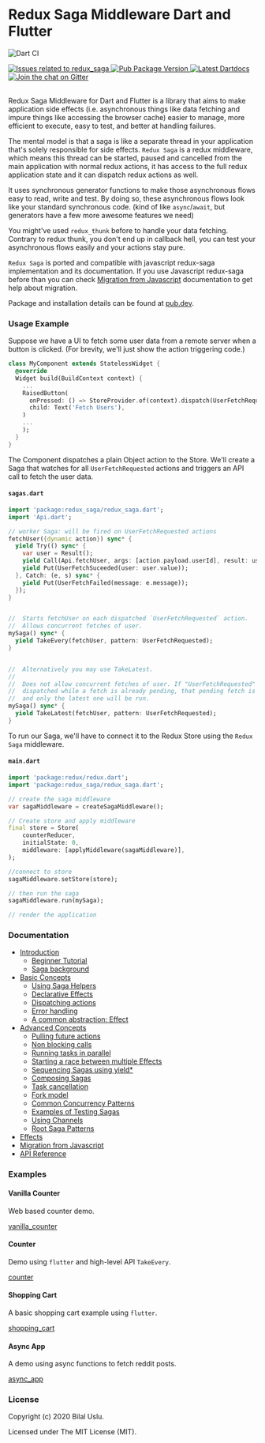 # Redux Saga Middleware Dart and Flutter

![Dart CI](https://github.com/reduxsaga/redux_saga/actions/workflows/dart.yml/badge.svg?branch=master)

<a href="https://github.com/reduxsaga/redux_saga/issues">
  <img src="https://img.shields.io/github/issues-raw/reduxsaga/redux_saga" alt="Issues related to redux_saga" />
</a>
<a href="https://pub.dev/packages/redux_saga">
  <img src="https://img.shields.io/pub/v/redux_saga.svg" alt="Pub Package Version" />
</a>
<a href="https://pub.dev/documentation/redux_saga/latest">
  <img src="https://img.shields.io/badge/dartdocs-latest-blue.svg" alt="Latest Dartdocs" />
</a>
<a href="https://gitter.im/Redux-Saga-Dart-and-Flutter/community">
  <img src="https://badges.gitter.im/dart-lang/build.svg" alt="Join the chat on Gitter" />
</a>
</br></br>

Redux Saga Middleware for Dart and Flutter is a library that aims to make application side effects (i.e. asynchronous things like data fetching and impure things like accessing the browser cache) easier to manage, more efficient to execute, easy to test, and better at handling failures.

The mental model is that a saga is like a separate thread in your application that's solely responsible for side effects. `Redux Saga` is a redux middleware, which means this thread can be started, paused and cancelled from the main application with normal redux actions, it has access to the full redux application state and it can dispatch redux actions as well.

It uses synchronous generator functions to make those asynchronous flows easy to read, write and test. By doing so, these asynchronous flows look like your standard synchronous code. (kind of like `async`/`await`, but generators have a few more awesome features we need)

You might've used `redux_thunk` before to handle your data fetching. Contrary to redux thunk, you don't end up in callback hell, you can test your asynchronous flows easily and your actions stay pure.

`Redux Saga` is ported and compatible with javascript redux-saga implementation and its documentation. If you use Javascript redux-saga before than you can check [Migration from Javascript](https://github.com/reduxsaga/redux_saga/blob/master/doc/migration/README.md) documentation to get help about migration.

Package and installation details can be found at [pub.dev](https://pub.dev/packages/redux_saga).

### Usage Example

Suppose we have a UI to fetch some user data from a remote server when a button is clicked. (For brevity, we'll just show the action triggering code.)

```dart
class MyComponent extends StatelessWidget {
  @override
  Widget build(BuildContext context) {
    ...
    RaisedButton(
      onPressed: () => StoreProvider.of(context).dispatch(UserFetchRequested()),
      child: Text('Fetch Users'),
    )
    ...
    );
  }
}
```

The Component dispatches a plain Object action to the Store. We'll create a Saga that watches for all `UserFetchRequested` actions and triggers an API call to fetch the user data.

#### `sagas.dart`

```dart
import 'package:redux_saga/redux_saga.dart';
import 'Api.dart';

// worker Saga: will be fired on UserFetchRequested actions
fetchUser({dynamic action}) sync* {
  yield Try(() sync* {
    var user = Result();
    yield Call(Api.fetchUser, args: [action.payload.userId], result: user);
    yield Put(UserFetchSuceeded(user: user.value));
  }, Catch: (e, s) sync* {
    yield Put(UserFetchFailed(message: e.message));
  });
}


//  Starts fetchUser on each dispatched `UserFetchRequested` action.
//  Allows concurrent fetches of user.
mySaga() sync* {
  yield TakeEvery(fetchUser, pattern: UserFetchRequested);
}


//  Alternatively you may use TakeLatest.
//
//  Does not allow concurrent fetches of user. If "UserFetchRequested" gets
//  dispatched while a fetch is already pending, that pending fetch is cancelled
//  and only the latest one will be run.
mySaga() sync* {
  yield TakeLatest(fetchUser, pattern: UserFetchRequested);
}

```

To run our Saga, we'll have to connect it to the Redux Store using the `Redux Saga` middleware.

#### `main.dart`

```dart
import 'package:redux/redux.dart';
import 'package:redux_saga/redux_saga.dart';

// create the saga middleware
var sagaMiddleware = createSagaMiddleware();

// Create store and apply middleware
final store = Store(
    counterReducer,
    initialState: 0,
    middleware: [applyMiddleware(sagaMiddleware)],
);

//connect to store
sagaMiddleware.setStore(store);

// then run the saga
sagaMiddleware.run(mySaga);

// render the application
```

### Documentation

* [Introduction](https://github.com/reduxsaga/redux_saga/blob/master/doc/introduction/README.md)
  * [Beginner Tutorial](https://github.com/reduxsaga/redux_saga/blob/master/doc/introduction/BeginnerTutorial.md)
  * [Saga background](https://github.com/reduxsaga/redux_saga/blob/master/doc/introduction/SagaBackground.md)
* [Basic Concepts](https://github.com/reduxsaga/redux_saga/blob/master/doc/basics/README.md)
  * [Using Saga Helpers](https://github.com/reduxsaga/redux_saga/blob/master/doc/basics/UsingSagaHelpers.md)
  * [Declarative Effects](https://github.com/reduxsaga/redux_saga/blob/master/doc/basics/DeclarativeEffects.md)
  * [Dispatching actions](https://github.com/reduxsaga/redux_saga/blob/master/doc/basics/DispatchingActions.md)
  * [Error handling](https://github.com/reduxsaga/redux_saga/blob/master/doc/basics/ErrorHandling.md)
  * [A common abstraction: Effect](https://github.com/reduxsaga/redux_saga/blob/master/doc/basics/Effect.md)
* [Advanced Concepts](https://github.com/reduxsaga/redux_saga/blob/master/doc/advanced/README.md)
  * [Pulling future actions](https://github.com/reduxsaga/redux_saga/blob/master/doc/advanced/FutureActions.md)
  * [Non blocking calls](https://github.com/reduxsaga/redux_saga/blob/master/doc/advanced/NonBlockingCalls.md)
  * [Running tasks in parallel](https://github.com/reduxsaga/redux_saga/blob/master/doc/advanced/RunningTasksInParallel.md)
  * [Starting a race between multiple Effects](https://github.com/reduxsaga/redux_saga/blob/master/doc/advanced/RacingEffects.md)
  * [Sequencing Sagas using yield*](https://github.com/reduxsaga/redux_saga/blob/master/doc/advanced/SequencingSagas.md)
  * [Composing Sagas](https://github.com/reduxsaga/redux_saga/blob/master/doc/advanced/ComposingSagas.md)
  * [Task cancellation](https://github.com/reduxsaga/redux_saga/blob/master/doc/advanced/TaskCancellation.md)
  * [Fork model](https://github.com/reduxsaga/redux_saga/blob/master/doc/advanced/ForkModel.md)
  * [Common Concurrency Patterns](https://github.com/reduxsaga/redux_saga/blob/master/doc/advanced/Concurrency.md)
  * [Examples of Testing Sagas](https://github.com/reduxsaga/redux_saga/blob/master/doc/advanced/Testing.md)
  * [Using Channels](https://github.com/reduxsaga/redux_saga/blob/master/doc/advanced/Channels.md)
  * [Root Saga Patterns](https://github.com/reduxsaga/redux_saga/blob/master/doc/advanced/RootSaga.md)
* [Effects](https://github.com/reduxsaga/redux_saga/blob/master/doc/effects/README.md)
* [Migration from Javascript](https://github.com/reduxsaga/redux_saga/blob/master/doc/migration/README.md)
* [API Reference](https://pub.dev/documentation/redux_saga)

### Examples

#### Vanilla Counter

Web based counter demo.

[vanilla_counter](https://github.com/reduxsaga/vanilla_counter)

#### Counter

Demo using `flutter` and high-level API `TakeEvery`.

[counter](https://github.com/reduxsaga/counter)

#### Shopping Cart

A basic shopping cart example using `flutter`.

[shopping_cart](https://github.com/reduxsaga/shopping_cart)

#### Async App

A demo using async functions to fetch reddit posts.

[async_app](https://github.com/reduxsaga/async_app)

### License
Copyright (c) 2020 Bilal Uslu.

Licensed under The MIT License (MIT).

